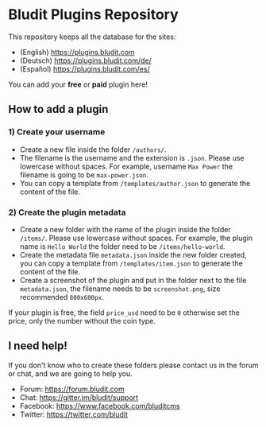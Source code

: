 # Bludit Plugins Repository
This repository keeps all the database for the sites:
- (English) https://plugins.bludit.com
- (Deutsch) https://plugins.bludit.com/de/
- (Español) https://plugins.bludit.com/es/

You can add your **free** or **paid** plugin here!

## How to add a plugin
### 1) Create your username
- Create a new file inside the folder `/authors/`.
- The filename is the username and the extension is `.json`. Please use lowercase without spaces. For example, username `Max Power` the filename is going to be `max-power.json`.
- You can copy a template from `/templates/author.json` to generate the content of the file.

### 2) Create the plugin metadata
- Create a new folder with the name of the plugin inside the folder `/items/`. Please use lowercase without spaces. For example, the plugin name is `Hello World` the folder need to be `/items/hello-world`.
- Create the metadata file `metadata.json` inside the new folder created, you can copy a template from `/templates/item.json` to generate the content of the file.
- Create a screenshot of the plugin and put in the folder next to the file `metadata.json`, the filename needs to be `screenshot.png`, size recommended `800x600px`.

If your plugin is free, the field `price_usd` need to be `0` otherwise set the price, only the number without the coin type.

## I need help!
If you don't know who to create these folders please contact us in the forum or chat, and we are going to help you.
- Forum: https://forum.bludit.com
- Chat: https://gitter.im/bludit/support
- Facebook: https://www.facebook.com/bluditcms
- Twitter: https://twitter.com/bludit
